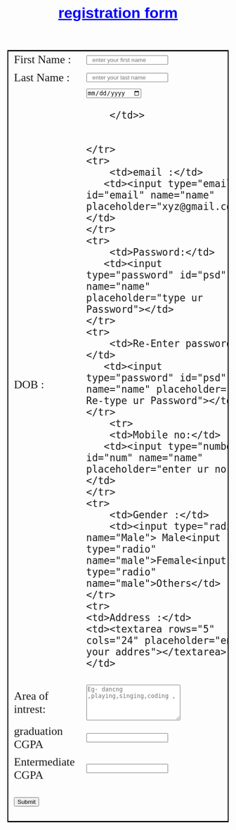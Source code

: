 
<html>
<head>
	<title> student regstration form </title>
	<style>
		body {
  background-image: url('IMG-20190319-WA0122.jpg');
  background-repeat: no-repeat;
  background-attachment: fixed;
  background-size: cover;
}
	h1{
 font-family: Sans-serif; 
 font-size: 34px;     
 font-style: normal; 
 font-weight: bold; 
 color: blue;
 text-align: center; 
 text-decoration: underline
}
table{
 font-family: normal; 
 color: ; 
 font-size: 26px; 
 font-style: normal;
 font-weight: normal;
 
 border-collapse: collapse; 
 border: 2px solid #000000;
 border-style: line;
 opacity: 2.5;
  
}
table.inner{                                                                            
 border: 1px
}
input[type=text], input[type=email], input[type=number]{
 width: 50%;
 padding: 1px 12px;
 margin: 5px 0;

}
input[type=submit], input[type=reset]{
 width: 15%;
 padding: 8px 12px;
 margin: 5px 0;
 box-sizing: border-box;
}
</style>
</head>
<body>
<h1>registration form</h1>
<table align="center" cellpadding="10">
	<tr>
		<td>First Name :</td>
       <td><input type="text" id="name" name="name" placeholder="enter your first name"></td>
	</tr>
	<tr>
		<td>Last Name :</td>
       <td><input type="text" id="name" name="name" placeholder="enter your last name"></td>
	</tr>
	<tr><td>DOB :</td>
		<td>
			<input type="date" id="birthday" name="birthday">
 
		</td>>
			
		
	</tr>
	<tr>
		<td>email :</td>
       <td><input type="email" id="email" name="name" placeholder="xyz@gmail.com"></td>
	</tr>
	<tr>
		<td>Password:</td>
       <td><input type="password" id="psd" name="name" placeholder="type ur Password"></td>
	</tr>
	<tr>
		<td>Re-Enter password:</td>
       <td><input type="password" id="psd" name="name" placeholder=" Re-type ur Password"></td>
	</tr>
		<tr>
		<td>Mobile no:</td>
       <td><input type="number" id="num" name="name" placeholder="enter ur no"></td>
	</tr>
	<tr>
		<td>Gender :</td>
		<td><input type="radio" name="Male"> Male<input type="radio" name="male">Female<input type="radio" name="male">Others</td>
	</tr>
	<tr>
	<td>Address :</td>
	<td><textarea rows="5" cols="24" placeholder="enter your addres"></textarea></td>
</tr>
<tr>
	<td>Area of intrest:</td>
	<td><textarea rows="5" cols="24" placeholder="Eg- dancng ,playing,singing,coding ,"></textarea></td>
</tr>
<tr>
<td>graduation CGPA</td>
	<td><input type="number" id="num" name="name"></td>
<br/>
<tr>
<td>Entermediate CGPA</td>
	<td><input type="number" id="num" name="name"></td>

</td>
</tr>
<tr> <td><form action="/action_page.php" method="get" id="form1">

</form>

<button type="submit" form="form1" value="Submit">Submit</button>
</table>
</body>
</html>
